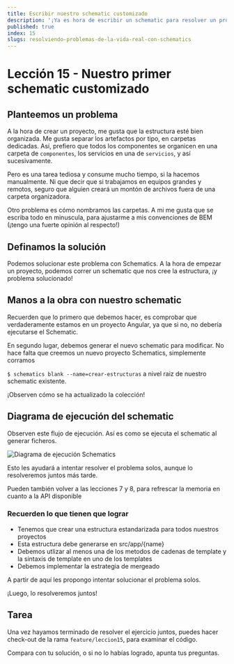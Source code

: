 ```yaml
---
title: Escribir nuestro schematic customizado
description: '¡Ya es hora de escribir un schematic para resolver un problema concreto! '
published: true
index: 15
slugs: resolviendo-problemas-de-la-vida-real-con-schematics
---
```


# Lección 15 - Nuestro primer schematic customizado

## Planteemos un problema

A la hora de crear un proyecto, me gusta que la estructura esté bien organizada. Me gusta separar los artefactos por tipo, en carpetas dedicadas. Así, prefiero que todos los componentes se organicen en una carpeta de `componentes`, los servicios en una de `servicios`, y así sucesivamente.

Pero es una tarea tediosa y consume mucho tiempo, si la hacemos manualmente. Ni que decir que si trabajamos en equipos grandes y remotos, seguro que alguien creará un montón de archivos fuera de una carpeta organizadora.

Otro problema es cómo nombramos las carpetas. A mi me gusta que se escriba todo en minuscula, para ajustarme a mis convenciones de BEM (¡tengo una fuerte opinión al respecto!)

## Definamos la solución

Podemos solucionar este problema con Schematics. A la hora de empezar un proyecto, podemos correr un schematic que nos cree la estructura, ¡y problema solucionado!


## Manos a la obra con nuestro schematic

Recuerden que lo primero que debemos hacer, es comprobar que verdaderamente estamos en un proyecto Angular, ya que si no, no debería ejecutarse el Schematic.

En segundo lugar, debemos generar el nuevo schematic para modificar. No hace falta que creemos un nuevo proyecto Schematics, simplemente corramos

```$ schematics blank --name=crear-estructuras``` a nivel raiz de nuestro schematic existente.

¡Observen cómo se ha actualizado la colección!

## Diagrama de ejecución del schematic

Observen este flujo de ejecución. Así es como se ejecuta el schematic al generar ficheros.

![Diagrama de ejecución Schematics](https://res.cloudinary.com/anfibiacreativa/image/upload/v1597346727/taller-schematics/Edit__De_0_a_crear_tu_publicar_tu_propia_libreri%CC%81a__con_Angular_Schematics_akcjef.jpg "Flujo de ejecución schematics")

Esto les ayudará a intentar resolver el problema solos, aunque lo resolveremos juntos más tarde.

Pueden también volver a las lecciones 7 y 8, para refrescar la memoria en cuanto a la API disponible

### Recuerden lo que tienen que lograr

- Tenemos que crear una estructura estandarizada para todos nuestros proyectos
- Esta estructura debe generarse en src/app/{name}
- Debemos utlizar al menos una de los metodos de cadenas de template y la sintaxis de template en uno de los templates
- Debemos implementar la estrategia de mergeado

A partir de aquí les propongo intentar solucionar el problema solos.

¡Luego, lo resolveremos juntos!


## Tarea

Una vez hayamos terminado de resolver el ejercicio juntos, puedes hacer check-out de la rama `feature/leccion15`, para examinar el código.

Compara con tu solución, o si no lo habías logrado, apunta tus preguntas.
